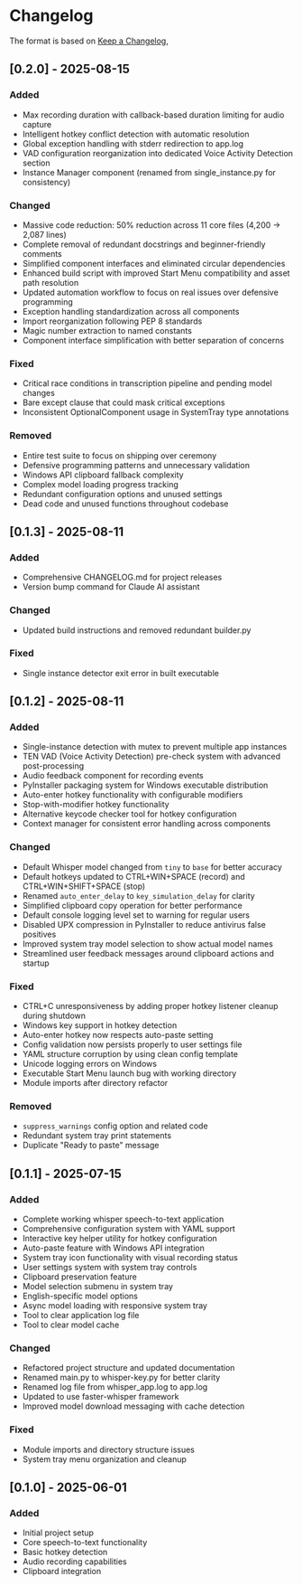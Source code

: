 # Changelog

The format is based on [Keep a Changelog](https://keepachangelog.com/en/1.0.0/),

## [0.2.0] - 2025-08-15

### Added
- Max recording duration with callback-based duration limiting for audio capture
- Intelligent hotkey conflict detection with automatic resolution
- Global exception handling with stderr redirection to app.log
- VAD configuration reorganization into dedicated Voice Activity Detection section
- Instance Manager component (renamed from single_instance.py for consistency)

### Changed
- Massive code reduction: 50% reduction across 11 core files (4,200 → 2,087 lines)
- Complete removal of redundant docstrings and beginner-friendly comments
- Simplified component interfaces and eliminated circular dependencies
- Enhanced build script with improved Start Menu compatibility and asset path resolution
- Updated automation workflow to focus on real issues over defensive programming
- Exception handling standardization across all components
- Import reorganization following PEP 8 standards
- Magic number extraction to named constants
- Component interface simplification with better separation of concerns

### Fixed
- Critical race conditions in transcription pipeline and pending model changes
- Bare except clause that could mask critical exceptions
- Inconsistent OptionalComponent usage in SystemTray type annotations

### Removed
- Entire test suite to focus on shipping over ceremony
- Defensive programming patterns and unnecessary validation
- Windows API clipboard fallback complexity
- Complex model loading progress tracking
- Redundant configuration options and unused settings
- Dead code and unused functions throughout codebase

## [0.1.3] - 2025-08-11

### Added
- Comprehensive CHANGELOG.md for project releases
- Version bump command for Claude AI assistant

### Changed
- Updated build instructions and removed redundant builder.py

### Fixed
- Single instance detector exit error in built executable

## [0.1.2] - 2025-08-11

### Added
- Single-instance detection with mutex to prevent multiple app instances
- TEN VAD (Voice Activity Detection) pre-check system with advanced post-processing
- Audio feedback component for recording events
- PyInstaller packaging system for Windows executable distribution
- Auto-enter hotkey functionality with configurable modifiers
- Stop-with-modifier hotkey functionality
- Alternative keycode checker tool for hotkey configuration
- Context manager for consistent error handling across components

### Changed
- Default Whisper model changed from `tiny` to `base` for better accuracy
- Default hotkeys updated to CTRL+WIN+SPACE (record) and CTRL+WIN+SHIFT+SPACE (stop)
- Renamed `auto_enter_delay` to `key_simulation_delay` for clarity
- Simplified clipboard copy operation for better performance
- Default console logging level set to warning for regular users
- Disabled UPX compression in PyInstaller to reduce antivirus false positives
- Improved system tray model selection to show actual model names
- Streamlined user feedback messages around clipboard actions and startup

### Fixed
- CTRL+C unresponsiveness by adding proper hotkey listener cleanup during shutdown
- Windows key support in hotkey detection
- Auto-enter hotkey now respects auto-paste setting
- Config validation now persists properly to user settings file
- YAML structure corruption by using clean config template
- Unicode logging errors on Windows
- Executable Start Menu launch bug with working directory
- Module imports after directory refactor

### Removed
- `suppress_warnings` config option and related code
- Redundant system tray print statements
- Duplicate "Ready to paste" message

## [0.1.1] - 2025-07-15

### Added
- Complete working whisper speech-to-text application
- Comprehensive configuration system with YAML support
- Interactive key helper utility for hotkey configuration
- Auto-paste feature with Windows API integration
- System tray icon functionality with visual recording status
- User settings system with system tray controls
- Clipboard preservation feature
- Model selection submenu in system tray
- English-specific model options
- Async model loading with responsive system tray
- Tool to clear application log file
- Tool to clear model cache

### Changed
- Refactored project structure and updated documentation
- Renamed main.py to whisper-key.py for better clarity
- Renamed log file from whisper_app.log to app.log
- Updated to use faster-whisper framework
- Improved model download messaging with cache detection

### Fixed
- Module imports and directory structure issues
- System tray menu organization and cleanup

## [0.1.0] - 2025-06-01

### Added
- Initial project setup
- Core speech-to-text functionality
- Basic hotkey detection
- Audio recording capabilities
- Clipboard integration